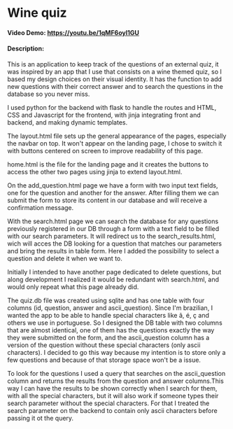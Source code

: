 # Wine quiz
#### Video Demo: https://youtu.be/1qMF6oyl1GU
#### Description:
This is an application to keep track of the questions of an external quiz, it was inspired by  an app that I use that consists on a wine themed quiz, so I based my design choices on their visual identity. It has the function to add new questions with their correct answer and to search the questions in the database so you never miss.

I used python for the backend with flask to handle the routes and HTML, CSS and Javascript for the frontend, with jinja integrating front and backend, and making dynamic templates.

The layout.html file sets up the general appearance of the pages, especially the navbar on top. It won't appear on the landing page, I chose to switch it with buttons centered on screen to improve readability of this page.

home.html is the file for the landing page and it creates the buttons to access the other two pages using jinja to extend layout.html.

On the add_question.html page we have a form with two input text fields, one for the question and another for the answer. After filling them we can submit the form to store its content in our database and will receive a confirmation message.

With the search.html page we can search the database for any questions previously registered in our DB through a form with a text field to be filled with our search parameters. It will redirect us to the search_results.html, wich will acces the DB looking for a question that matches our parameters and bring the results in table form. Here I added the possibility to select a question and delete it when we want to.

Initially I intended to have another page dedicated to delete questions, but along development I realized it would be redundant with search.html, and would only repeat what this page already did.

The quiz.db file was created using sqlite and has one table with four columns (id, question, answer and ascii_question). Since I'm brazilian, I wanted the app to be able to handle special characters like ã, é, ç and others we use in portuguese. So I designed the DB table with two columns that are almost identical, one of them has the questions exactly the way they were submitted on the form, and the ascii_question column has a version of the question without these special characters (only ascii characters). I decided to go this way because my intention is to store only a few questions and because of that storage space won't be a issue.

To look for the questions I used a query that searches on the ascii_question column and returns the results from the question and answer columns.This way I can have the results to be shown correctly when I search for them, with all the special characters, but it will also work if someone types their search parameter without the special characters. For that I treated the search parameter on the backend to contain only ascii characters before passing it ot the query.